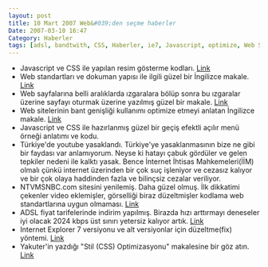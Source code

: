 ```yaml
---
layout: post
title: 10 Mart 2007 Web&#039;den seçme haberler
Date: 2007-03-10 16:47
Category: Haberler
tags: [adsl, bandtwith, CSS, Haberler, ie7, Javascript, optimize, Web Standartları, youtube]
---
```


-   Javascript ve CSS ile yapılan resim gösterme kodları. [Link][]
-   Web standartları ve dokuman yapısı ile ilgili güzel bir İngilizce
    makale. [Link][1]
-   Web sayfalarına belli aralıklarda ızgaralara bölüp sonra bu
    ızgaralar üzerine sayfayı oturmak üzerine yazılmış güzel bir makale.
    [Link][2]
-   Web sitelerinin bant genişliği kullanımı optimize etmeyi anlatan
    İngilizce makale. [Link][3]
-   Javascript ve CSS ile hazırlanmış güzel bir geçiş efektli açılır
    menü örneği anlatımı ve kodu.
-   Türkiye'de youtube yasaklandı. Türkiye'ye yasaklanmasının bize ne
    gibi bir faydası var anlamıyorum. Neyse ki hatayı çabuk gördüler ve
    gelen tepkiler nedeni ile kalktı yasak. Bence İnternet İhtisas
    Mahkemeleri(İİM) olmalı çünkü internet üzerinden bir çok suç
    işleniyor ve cezasız kalıyor ve bir çok olaya haddinden fazla ve
    bilinçsiz cezalar veriliyor.
-   NTVMSNBC.com sitesini yenilemiş. Daha güzel olmuş. İlk dikkatimi
    çekenler video eklemişler, görselliği biraz düzeltmişler kodlama web
    standartlarına uygun olmaması. [Link][6]
-   ADSL fiyat tarifelerinde indirim yapılmış. Birazda hızı arttırmayı
    deneseler iyi olacak 2024 kbps üst sınırı yetersiz kalıyor artık.
    [Link][7]
-   Internet Explorer 7 versiyonu ve alt versiyonlar için düzeltme(fix)
    yöntemi. [Link][8]
-   Yakuter'in yazdığı "Stil (CSS) Optimizasyonu" makalesine bir göz
    atın. [Link][9]


  [Link]: http://vikjavev.no/highslide/ "Link"
  [1]: http://nefariousdesigns.co.uk/archive/2007/03/semantics-and-structure/
    "Link"
  [2]: http://tutorialblog.org/grid-systems-in-web-design/ "Link"
  [3]: http://www.codinghorror.com/blog/archives/000807.html "Link"
  [6]: http://www.ntvmsnbc.com/ "Link"
  [7]: http://www.turktelekom.com.tr/ "Link"
  [8]: http://www.brothercake.com/reference/ie7/starplus-tests.html
    "Link"
  [9]: http://www.yakuter.com/stil-css-optimizasyonu "Link"
